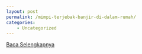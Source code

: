 ```yaml
---
layout: post
permalink: /mimpi-terjebak-banjir-di-dalam-rumah/
categories:
    - Uncategorized
---
```


[Baca Selengkapnya](/05)